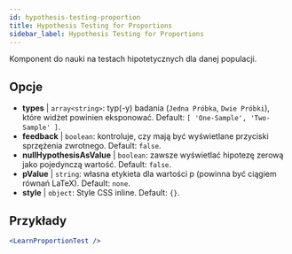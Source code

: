 ```yaml
---
id: hypothesis-testing-proportion
title: Hypothesis Testing for Proportions
sidebar_label: Hypothesis Testing for Proportions
---
```


Komponent do nauki na testach hipotetycznych dla danej populacji.

## Opcje

* __types__ | `array<string>`: typ(-y) badania (`Jedna Próbka`, `Dwie Próbki`), które widżet powinien eksponować. Default: `[
  'One-Sample',
  'Two-Sample'
]`.
* __feedback__ | `boolean`: kontroluje, czy mają być wyświetlane przyciski sprzężenia zwrotnego. Default: `false`.
* __nullHypothesisAsValue__ | `boolean`: zawsze wyświetlać hipotezę zerową jako pojedynczą wartość. Default: `false`.
* __pValue__ | `string`: własna etykieta dla wartości p (powinna być ciągiem równań LaTeX). Default: `none`.
* __style__ | `object`: Style CSS inline. Default: `{}`.


## Przykłady

```jsx live
<LearnProportionTest />
```

